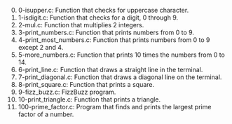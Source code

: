 0. 0-isupper.c: Function that checks for uppercase character.
1. 1-isdigit.c: Function that checks for a digit, 0 through 9.
2. 2-mul.c: Function that multiplies 2 integers.
3. 3-print_numbers.c: Function that prints numbers from 0 to 9.
4. 4-print_most_numbers.c: Function that prints numbers from 0 to 9 except 2 and 4.
5. 5-more_numbers.c: Function that prints 10 times the numbers from 0 to 14.
6. 6-print_line.c: Function that draws a straight line in the terminal.
7. 7-print_diagonal.c: Function that draws a diagonal line on the terminal.
8. 8-print_square.c: Function that prints a square.
9. 9-fizz_buzz.c: FizzBuzz program.
10. 10-print_triangle.c: Function that prints a triangle.
11. 100-prime_factor.c: Program that finds and prints the largest prime factor of a number.
